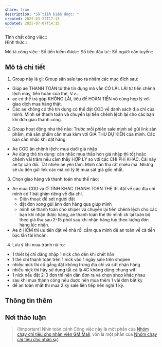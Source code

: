 ```yaml
---
share: true
description: "Số tiền kiếm được: "
created: 2025-03-27T17:13
updated: 2025-07-07T14:15
---
```

Tính chất công việc::  
Hình thức:: 

Mô tả công việc:: 
Số tiền kiếm được:: 
Số tiền đầu tư:: 
Số người cần tuyển:: 

## Mô tả chi tiết
1. Group này là gì: 
    Group săn sale tạo ra nhằm các mục đích sau:
- Giúp ae THANH TOÁN từ thẻ tín dụng mà vẫn CÓ LÃI. LÃI từ tiền chênh lệch máy, tiền hoàn của thẻ, V.v...
- ae có thể trả góp KHÔNG LÃI, tiêu để HOÀN TIỀN vô cùng hợp lý với giao dịch mua hàng thật.
- Các ae không có thẻ tín dụng có thể đặt COD về danh sách địa chỉ của mình. Mình sẽ thanh toán và chuyển lại tiền chênh lệch lại cho các bạn khi đơn giao thành công.

2. Group hoạt động như thế nào: 
     Trước mỗi phiên sale mình sẽ gửi link sản phẩm, mã sản phẩm cần mua kèm với GIÁ THU DỰ KIẾN của mình. Các bạn cân nhắc khi đặt hàng: 
- Ae COD ăn chênh lệch: mua dưới giá nhập
- Ae dùng thẻ tín dụng: cân nhắc mua thấp hơn giá nhập thì tốt hoặc chênh vài trăm nếu cảm thấy HỢP LÝ so với các CHI PHÍ KHÁC. Cái này ae tự cân đối. 
Tất nhiên ae yên tâm. Mình cần thu rất nhiều mã. Nhưng sẽ ưu tiên gửi link các mã có tỷ lệ mua sát giá gốc nhất.

3. Chọn giao hàng và thanh toán như thế nào:
- Ae mua COD và Ở TỈNH KHÁC THANH TOÁN THẺ thì đặt về các địa chỉ mình có 1 bài ghim riêng về địa chỉ.
  + Điện thoại: để sdt người đặt
  + đặt đơn xong gửi ảnh đơn hàng qua giúp mình
  + mình sẽ thanh toán cho shiper và chuyển lại tiền chênh lệch cho các bạn khi nhận được hàng, ae thanh toán thẻ thì mình ck lại toàn bộ theo giá thu sau 2-15 phút sau khi nhận hàng tuỳ theo lượng đơn hàng lúc nhận.
- Ae ở HCM thì ưu tiên đặt về nhà rồi cầm qua mình để an toàn về cả tiền bạc lẫn tài khoản. 

4. Lưu ý khi mua tránh rủi ro:
- 1 thiết bị chỉ đăng nhập 1 nick cho đến khi chết hẳn
- 1 thẻ chỉ thanh toán trên 1 nick vào 1 ngày sale trên shopee
- nhiều nick thì cố gắng đặt không trùng đỉa chỉ và sdt nhận hàng
- nhiều nick thì hãy sử dụng tất cả là 4G không dùng chung wifi
- 1 nick nếu đặt 2-3 đơn thì nên dãn đơn ra và chọn shop khác nhau
- sau khi mua thành công nếu được nên mua thêm 1 vài đơn bất kỳ
- để an toàn nhất thì mua 2 kỳ sale liên tiếp nên nghỉ 1 kỳ. 

## Thông tin thêm
## Nơi thảo luận

> [!important] Nhìn toàn cảnh
> Công việc này là một phần của [Nhóm chạy chỉ tiêu cho nhân viên GM Mall](../Nh%C3%B3m%20ch%E1%BA%A1y%20ch%E1%BB%89%20ti%C3%AAu/GM%20Mall/index.md), vốn là một phần của [Nhóm chạy chỉ tiêu cho nhân sự](../../../../../%F0%9F%93%90D%E1%BB%B1%20%C3%A1n/Ch%E1%BA%A1y%20ch%E1%BB%89%20ti%C3%AAu/index.md).